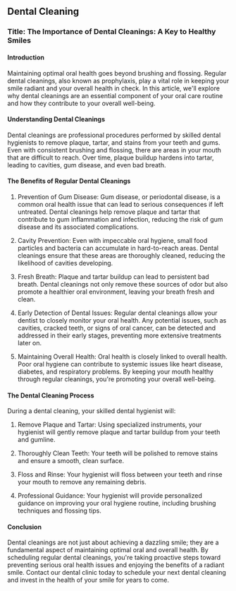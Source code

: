 ## Dental Cleaning

### Title: The Importance of Dental Cleanings: A Key to Healthy Smiles

#### Introduction

Maintaining optimal oral health goes beyond brushing and flossing. Regular dental cleanings, also known as prophylaxis, play a vital role in keeping your smile radiant and your overall health in check. In this article, we'll explore why dental cleanings are an essential component of your oral care routine and how they contribute to your overall well-being.

#### Understanding Dental Cleanings

Dental cleanings are professional procedures performed by skilled dental hygienists to remove plaque, tartar, and stains from your teeth and gums. Even with consistent brushing and flossing, there are areas in your mouth that are difficult to reach. Over time, plaque buildup hardens into tartar, leading to cavities, gum disease, and even bad breath.

#### The Benefits of Regular Dental Cleanings

1. Prevention of Gum Disease: Gum disease, or periodontal disease, is a common oral health issue that can lead to serious consequences if left untreated. Dental cleanings help remove plaque and tartar that contribute to gum inflammation and infection, reducing the risk of gum disease and its associated complications.

2. Cavity Prevention: Even with impeccable oral hygiene, small food particles and bacteria can accumulate in hard-to-reach areas. Dental cleanings ensure that these areas are thoroughly cleaned, reducing the likelihood of cavities developing.

3. Fresh Breath: Plaque and tartar buildup can lead to persistent bad breath. Dental cleanings not only remove these sources of odor but also promote a healthier oral environment, leaving your breath fresh and clean.

4. Early Detection of Dental Issues: Regular dental cleanings allow your dentist to closely monitor your oral health. Any potential issues, such as cavities, cracked teeth, or signs of oral cancer, can be detected and addressed in their early stages, preventing more extensive treatments later on.

5. Maintaining Overall Health: Oral health is closely linked to overall health. Poor oral hygiene can contribute to systemic issues like heart disease, diabetes, and respiratory problems. By keeping your mouth healthy through regular cleanings, you're promoting your overall well-being.

#### The Dental Cleaning Process

During a dental cleaning, your skilled dental hygienist will:

1. Remove Plaque and Tartar: Using specialized instruments, your hygienist will gently remove plaque and tartar buildup from your teeth and gumline.

2. Thoroughly Clean Teeth: Your teeth will be polished to remove stains and ensure a smooth, clean surface.

3. Floss and Rinse: Your hygienist will floss between your teeth and rinse your mouth to remove any remaining debris.

4. Professional Guidance: Your hygienist will provide personalized guidance on improving your oral hygiene routine, including brushing techniques and flossing tips.

#### Conclusion

Dental cleanings are not just about achieving a dazzling smile; they are a fundamental aspect of maintaining optimal oral and overall health. By scheduling regular dental cleanings, you're taking proactive steps toward preventing serious oral health issues and enjoying the benefits of a radiant smile. Contact our dental clinic today to schedule your next dental cleaning and invest in the health of your smile for years to come.
